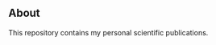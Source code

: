 ## About
This repository contains my personal scientific publications. 

<!-- PUBLICATIONS START -->
<!-- PUBLICATIONS END -->

